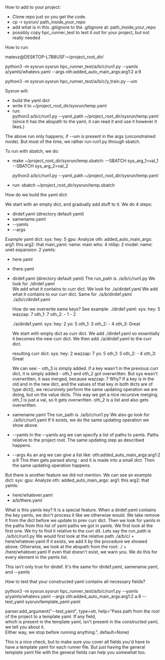 



How to add to your project:

- Clone repo just so you get the code.
- cp -r sysrun/ path_inside_your_repo
- add what is in this .gitignore to the .gitignore at: path_inside_your_repo
- possibly copy hpc_runner_test to test it out for your project, but not really needed


How to run:

matevz@DESKTOP-L7B8USF:~/project_root_dir/

python3 -m sysrun.sysrun hpc_runner_test/a/b/c/run1.py --yamls a/yamls/whatevs.yaml --args oth:added_auto_main_args:arg1:2 a:9

python3 -m sysrun.sysrun hpc_runner_test/a/b/c/y_train.py --um


Sysrun will:
- build the yaml dict
- write it to ~/project_root_dir/sysrun/temp.yaml
- run:    
        python3 a/b/c/run1.py --yaml_path ~/project_root_dir/sysrun/temp.yaml  
        (since it has the abspath to the yaml, it can read it and use it however it likes.)


The above run only happens, if --um is present in the args (unconstrained mode).
But most of the time, we rather run run1.py through sbatch.
<!-- { Skip reading this if first time reading:
Most of the time when we write a file like run1.py, we want it to be called with sbatch already, so we don't have to deal with that stuff. Because when run with sbatch, we can then use simple popen bash runnings and we (mostly) do stuff sequentially (we can still do parallel bash commands, but they share the compute nodes comp resources).
Unconstrained mode only makes sense, if we would like to do parallel sbatch commands (which can speeed up stuff). But in most cases we rather just run more different files in constrained mode.
} -->

To run with sbatch, we do:
- make ~/project_root_dir/sysrun/temp.sbatch:
    --SBATCH sys_arg_1=val_1
    --SBATCH sys_arg_2=val_2

    python3 a/b/c/run1.py --yaml_path ~/project_root_dir/sysrun/temp.yaml
- run: sbatch ~/project_root_dir/sysrun/temp.sbatch





How do we build the yaml dict:


We start with an empty dict, and gradually add stuff to it. We do 4 steps:
- dirdef.yaml (directory default yaml)
- samename.yaml
- --yamls
- --args

Example yaml dict:
sys:
  hey: 5
  gpu: Analyze
oth:
  added_auto_main_args:
    arg1: this
    arg2: that
  main_yaml:
    name: main
    who: 4
    ntibp: 2
    model:
      name: unet
      expansion: 2
yamls:
  - here.yaml
  - there.yaml



- dirdef.yaml (directory default yaml)
    The run_path is   ./a/b/c/run1.py
    We look for ./dirdef.yaml  
    We add what it contains to curr dict.
    We look for ./a/dirdef.yaml
    We add what it contains to our curr dict.
    Same for ./a/b/dirdef.yaml  ./a/b/c/dirdef.yaml

    How do we overwrite same keys?
    See example:
    ./dirdef.yaml:
    sys:
        hey: 5
        wazzap: 7
    oth_1: 7
    oth_2:
        - 1
        - 2

    ./a/dirdef.yaml:
    sys:
        hey: 2
        yo: 5
    oth_1: 3
    oth_2:
        - 4
    oth_3: Great

    We start with empty dict as curr dict.
    We add ./dirdef.yaml so essentially it becomes the new curr dict.
    We then add ./a/dirdef.yaml to the curr dict.

    resulting curr dict:
    sys:
        hey: 2
        wazzap: 7
        yo: 5
    oth_1: 3
    oth_2:
        - 4
    oth_3: Great
    
    We can see:
        - oth_3 is simply added. if a key wasn't in the previous curr dict, it is simply added
        - oth_1 and oth_2 got overwritten. But sys wasn't overwritten, it was merged, because   wazzap: 7
        Why?
        If a key is in the old and in the new dict, and the values of that key in both dicts are of type dict(),
        we recursively perform the same updating operation we are doing, but on the value dicts. This way we get
        a nice recursive merging.
        oth_1 is just a val, so it gets overwritten. oth_2 is a list and also gets overwritten.


- samename.yaml
    The run_path is   ./a/b/c/run1.py
    We also go look for ./a/b/c/run1.yaml
    If it exists, we do the same updating operation we show above.
- --yamls
    In the --yamls arg we can specify a list of paths to yamls. Paths relative to the project root.
    The same updating step as described happens.
- --args
    As an arg we can give a list like:   oth:added_auto_main_args:arg1:2 a:9
    This then gets parsed along : and it is made into a small dict.
    Then the same updating operation happens.






But there is another feature we did not mention. We can see an example dict:
sys:
  gpu: Analyze
oth:
  added_auto_main_args:
    arg1: this
    arg2: that
yamls:
  - here/whatever.yaml
  - a/b/there.yaml

What is this yamls key? It is a special feature.
When a dirdef.yaml contains the key yamls, we don't process it like we otherwise would.
We take remove it from the dict before we update to prev curr dict.
Then we look for yamls in the paths from this list of yaml paths we got in yamls.
We first look at the first one.
We try to find it relative to the curr dit.
Lets say the run_path is   ./a/b/c/run1.py
We would first look at the relative path ./a/b/c/ + here/whatever.yaml
If it exists, we add it by the procedure we showed above.
Otherwise, we look at the abspath from the root:
./ + /here/whatever.yaml
If even that doesn't exist, we warn you.
We do this for every element in the yamls list.

This isn't only true for dirdef. It's the same for
dirdef.yaml, samename.yaml, and --yamls






How to test that your constructed yaml contains all necessary fields?

python3 -m sysrun.sysrun hpc_runner_test/a/b/c/run1.py --yamls a/yamls/whatevs.yaml --args oth:added_auto_main_args:arg1:2 a:9 --test_yaml sysrun/template_yaml.yaml

parser.add_argument("--test_yaml", type=str, help="Pass path from the root of the project to a template yaml. If any field, \
                    which is present in the template yaml, isn't present in the constructed yaml, we tell you about it. \
                    Either way, we stop before running anything.", default=None)

This is a nice check, but to make sure you cover all fields you'd have to have a template yaml for each runner file.
But just having the general template yaml file with the general fields can help you somewhat too.

